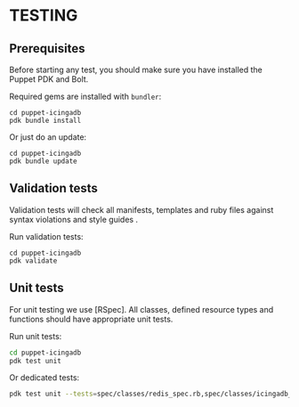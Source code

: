 # TESTING

## Prerequisites
Before starting any test, you should make sure you have installed the Puppet PDK and Bolt.

Required gems are installed with `bundler`:
```
cd puppet-icingadb
pdk bundle install
```

Or just do an update:
```
cd puppet-icingadb
pdk bundle update
```

## Validation tests
Validation tests will check all manifests, templates and ruby files against syntax violations and style guides .

Run validation tests:
```
cd puppet-icingadb
pdk validate
```

## Unit tests
For unit testing we use [RSpec]. All classes, defined resource types and functions should have appropriate unit tests.

Run unit tests:
``` bash
cd puppet-icingadb
pdk test unit
```

Or dedicated tests:
``` bash
pdk test unit --tests=spec/classes/redis_spec.rb,spec/classes/icingadb_spec.rb
```
